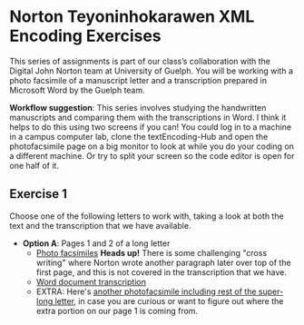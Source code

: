 # Norton Teyoninhokarawen XML Encoding Exercises 

This series of assignments is part of our class’s collaboration with the Digital
John Norton team at University of Guelph. You will be working with a
photo facsimile of a manuscript letter and a transcription prepared in Microsoft Word by
the Guelph team. 

**Workflow suggestion**: This series involves studying the handwritten manuscripts
and comparing them with the transcriptions in Word. I think it helps to do this using
two screens if you can! You could log in to a machine in a campus computer lab,
clone the textEncoding-Hub and open the photofacsimile page on a big monitor to look at
while you do your coding on a different machine. Or try to split your screen so the
code editor is open for one half of it. 

## Exercise 1
Choose one of the following letters to work with, taking a look at both the text
and the transcription that we have available. 

* **Option A**: Pages 1 and 2 of a long letter
     * [Photo facsimiles](Norton-Project/A_1804-03-09_pages1-2.pdf) **Heads up!** There is some challenging "cross writing"
     where Norton wrote another paragraph later over top of the first page, and this is 
     not covered in the transcription that we have.
     * [Word document transcription](A_1804-03-09_pages1-2_WordTranscript.docx)
     * EXTRA: Here's [another photofacsimile including rest of the super-long letter](A_1804-03-09_completeLetter), in case you are curious or want to figure
     out where the extra portion on our page 1 is coming from.
    